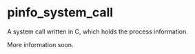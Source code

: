 # pinfo_system_call

A system call written in C, which holds the process information.

More information soon.
